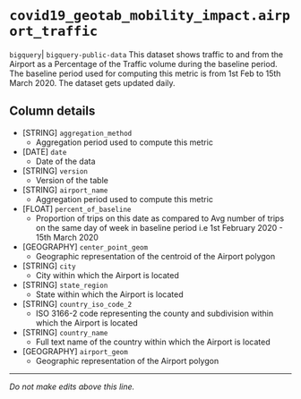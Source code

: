 # `covid19_geotab_mobility_impact.airport_traffic`
`bigquery`| `bigquery-public-data`
This dataset shows traffic to and from the Airport as a Percentage of the Traffic volume during the baseline period. The baseline period used for computing this metric is from 1st Feb to 15th March 2020. The dataset gets updated daily.

## Column details
* [STRING]    `aggregation_method`
  - Aggregation period used to compute this metric
* [DATE]      `date`
  - Date of the data
* [STRING]    `version`
  - Version of the table
* [STRING]    `airport_name`
  - Aggregation period used to compute this metric
* [FLOAT]     `percent_of_baseline`
  - Proportion of trips on this date as compared to Avg number of trips on the same day of week in baseline period i.e 1st February 2020 - 15th March 2020
* [GEOGRAPHY] `center_point_geom`
  - Geographic representation of the centroid of the Airport polygon
* [STRING]    `city`
  - City within which the Airport is located
* [STRING]    `state_region`
  - State within which the Airport is located
* [STRING]    `country_iso_code_2`
  - ISO 3166-2 code representing the county and subdivision within which the Airport is located
* [STRING]    `country_name`
  - Full text name of the country within which the Airport is located
* [GEOGRAPHY] `airport_geom`
  - Geographic representation of the Airport polygon

-------------------------------------------------------------------------------
*Do not make edits above this line.*
